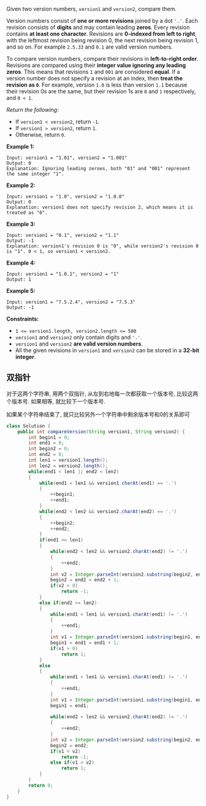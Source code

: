 Given two version numbers, `version1` and `version2`, compare them.



Version numbers consist of **one or more revisions** joined by a dot `'.'`. Each revision consists of **digits** and may contain leading **zeros**. Every revision contains **at least one character**. Revisions are **0-indexed from left to right**, with the leftmost revision being revision 0, the next revision being revision 1, and so on. For example `2.5.33` and `0.1` are valid version numbers.

To compare version numbers, compare their revisions in **left-to-right order**. Revisions are compared using their **integer value ignoring any leading zeros**. This means that revisions `1` and `001` are considered **equal**. If a version number does not specify a revision at an index, then **treat the revision as `0`**. For example, version `1.0` is less than version `1.1` because their revision 0s are the same, but their revision 1s are `0` and `1` respectively, and `0 < 1`.

*Return the following:*

- If `version1 < version2`, return `-1`.
- If `version1 > version2`, return `1`.
- Otherwise, return `0`.

 

**Example 1:**

```
Input: version1 = "1.01", version2 = "1.001"
Output: 0
Explanation: Ignoring leading zeroes, both "01" and "001" represent the same integer "1".
```

**Example 2:**

```
Input: version1 = "1.0", version2 = "1.0.0"
Output: 0
Explanation: version1 does not specify revision 2, which means it is treated as "0".
```

**Example 3:**

```
Input: version1 = "0.1", version2 = "1.1"
Output: -1
Explanation: version1's revision 0 is "0", while version2's revision 0 is "1". 0 < 1, so version1 < version2.
```

**Example 4:**

```
Input: version1 = "1.0.1", version2 = "1"
Output: 1
```

**Example 5:**

```
Input: version1 = "7.5.2.4", version2 = "7.5.3"
Output: -1
```

 

**Constraints:**

- `1 <= version1.length, version2.length <= 500`
- `version1` and `version2` only contain digits and `'.'`.
- `version1` and `version2` **are valid version numbers**.
- All the given revisions in `version1` and `version2` can be stored in a **32-bit integer**.

## 双指针

对于这两个字符串, 用两个双指针, 从左到右地每一次都获取一个版本号, 比较这两个版本号. 如果相等, 就比较下一个版本号.

如果某个字符串结束了, 就只比较另外一个字符串中剩余版本号和0的关系即可

```java
class Solution {
    public int compareVersion(String version1, String version2) {
        int begin1 = 0;
        int end1 = 0;
        int begin2 = 0;
        int end2 = 0;
        int len1 = version1.length();
        int len2 = version2.length();
        while(end1 < len1 || end2 < len2)
        {
            while(end1 < len1 && version1.charAt(end1) == '.')
            {
                ++begin1;
                ++end1;
            }
            while(end2 < len2 && version2.charAt(end2) == '.')
            {
                ++begin2;
                ++end2;
            }
            if(end1 >= len1)
            {
                while(end2 < len2 && version2.charAt(end2) != '.')
                {
                    ++end2;
                }
                int v2 = Integer.parseInt(version2.substring(begin2, end2));
                begin2 = end2 = end2 + 1;
                if(v2 > 0)
                    return -1;
            }
            else if(end2 >= len2)
            {
                while(end1 < len1 && version1.charAt(end1) != '.')
                {
                    ++end1;
                }
                int v1 = Integer.parseInt(version1.substring(begin1, end1));
                begin1 = end1 = end1 + 1;
                if(v1 > 0)
                    return 1;
            }
            else
            {
                while(end1 < len1 && version1.charAt(end1) != '.')
                {
                    ++end1;
                }
                int v1 = Integer.parseInt(version1.substring(begin1, end1));
                begin1 = end1;
                
                while(end2 < len2 && version2.charAt(end2) != '.')
                {
                    ++end2;
                }
                int v2 = Integer.parseInt(version2.substring(begin2, end2));
                begin2 = end2;
                if(v1 < v2)
                    return -1;
                else if(v1 > v2)
                    return 1;
            }
        }
        return 0;
    }
}
```

